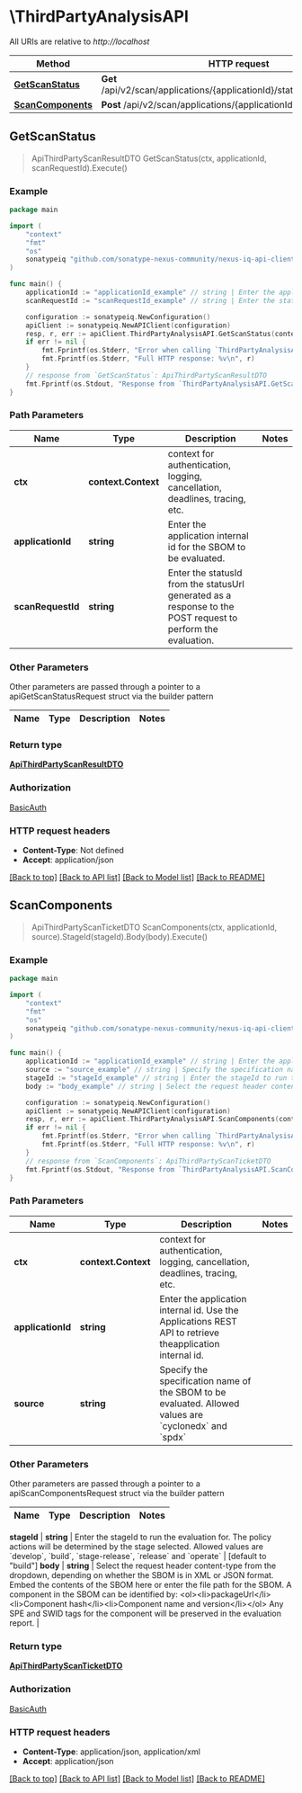 # \ThirdPartyAnalysisAPI

All URIs are relative to *http://localhost*

Method | HTTP request | Description
------------- | ------------- | -------------
[**GetScanStatus**](ThirdPartyAnalysisAPI.md#GetScanStatus) | **Get** /api/v2/scan/applications/{applicationId}/status/{scanRequestId} | 
[**ScanComponents**](ThirdPartyAnalysisAPI.md#ScanComponents) | **Post** /api/v2/scan/applications/{applicationId}/sources/{source} | 



## GetScanStatus

> ApiThirdPartyScanResultDTO GetScanStatus(ctx, applicationId, scanRequestId).Execute()





### Example

```go
package main

import (
	"context"
	"fmt"
	"os"
	sonatypeiq "github.com/sonatype-nexus-community/nexus-iq-api-client-go"
)

func main() {
	applicationId := "applicationId_example" // string | Enter the application internal id for the SBOM to be evaluated.
	scanRequestId := "scanRequestId_example" // string | Enter the statusId from the statusUrl generated as a response to the POST request to perform the evaluation.

	configuration := sonatypeiq.NewConfiguration()
	apiClient := sonatypeiq.NewAPIClient(configuration)
	resp, r, err := apiClient.ThirdPartyAnalysisAPI.GetScanStatus(context.Background(), applicationId, scanRequestId).Execute()
	if err != nil {
		fmt.Fprintf(os.Stderr, "Error when calling `ThirdPartyAnalysisAPI.GetScanStatus``: %v\n", err)
		fmt.Fprintf(os.Stderr, "Full HTTP response: %v\n", r)
	}
	// response from `GetScanStatus`: ApiThirdPartyScanResultDTO
	fmt.Fprintf(os.Stdout, "Response from `ThirdPartyAnalysisAPI.GetScanStatus`: %v\n", resp)
}
```

### Path Parameters


Name | Type | Description  | Notes
------------- | ------------- | ------------- | -------------
**ctx** | **context.Context** | context for authentication, logging, cancellation, deadlines, tracing, etc.
**applicationId** | **string** | Enter the application internal id for the SBOM to be evaluated. | 
**scanRequestId** | **string** | Enter the statusId from the statusUrl generated as a response to the POST request to perform the evaluation. | 

### Other Parameters

Other parameters are passed through a pointer to a apiGetScanStatusRequest struct via the builder pattern


Name | Type | Description  | Notes
------------- | ------------- | ------------- | -------------



### Return type

[**ApiThirdPartyScanResultDTO**](ApiThirdPartyScanResultDTO.md)

### Authorization

[BasicAuth](../README.md#BasicAuth)

### HTTP request headers

- **Content-Type**: Not defined
- **Accept**: application/json

[[Back to top]](#) [[Back to API list]](../README.md#documentation-for-api-endpoints)
[[Back to Model list]](../README.md#documentation-for-models)
[[Back to README]](../README.md)


## ScanComponents

> ApiThirdPartyScanTicketDTO ScanComponents(ctx, applicationId, source).StageId(stageId).Body(body).Execute()





### Example

```go
package main

import (
	"context"
	"fmt"
	"os"
	sonatypeiq "github.com/sonatype-nexus-community/nexus-iq-api-client-go"
)

func main() {
	applicationId := "applicationId_example" // string | Enter the application internal id. Use the Applications REST API to retrieve theapplication internal id.
	source := "source_example" // string | Specify the specification name of the SBOM to be evaluated. Allowed values are `cyclonedx` and `spdx`
	stageId := "stageId_example" // string | Enter the stageId to run the evaluation for. The policy actions will be determined by the stage selected. Allowed values are `develop`, `build`, `stage-release`, `release` and `operate` (optional) (default to "build")
	body := "body_example" // string | Select the request header content-type from the dropdown, depending on whether the SBOM is in XML or JSON format.  Embed the contents of the SBOM here or enter the file path for the SBOM. A component in the SBOM can be identified by: <ol><li>packageUrl</li><li>Component hash</li><li>Component name and version</li></ol>  Any SPE and SWID tags for the component will be preserved in the evaluation report. (optional)

	configuration := sonatypeiq.NewConfiguration()
	apiClient := sonatypeiq.NewAPIClient(configuration)
	resp, r, err := apiClient.ThirdPartyAnalysisAPI.ScanComponents(context.Background(), applicationId, source).StageId(stageId).Body(body).Execute()
	if err != nil {
		fmt.Fprintf(os.Stderr, "Error when calling `ThirdPartyAnalysisAPI.ScanComponents``: %v\n", err)
		fmt.Fprintf(os.Stderr, "Full HTTP response: %v\n", r)
	}
	// response from `ScanComponents`: ApiThirdPartyScanTicketDTO
	fmt.Fprintf(os.Stdout, "Response from `ThirdPartyAnalysisAPI.ScanComponents`: %v\n", resp)
}
```

### Path Parameters


Name | Type | Description  | Notes
------------- | ------------- | ------------- | -------------
**ctx** | **context.Context** | context for authentication, logging, cancellation, deadlines, tracing, etc.
**applicationId** | **string** | Enter the application internal id. Use the Applications REST API to retrieve theapplication internal id. | 
**source** | **string** | Specify the specification name of the SBOM to be evaluated. Allowed values are &#x60;cyclonedx&#x60; and &#x60;spdx&#x60; | 

### Other Parameters

Other parameters are passed through a pointer to a apiScanComponentsRequest struct via the builder pattern


Name | Type | Description  | Notes
------------- | ------------- | ------------- | -------------


 **stageId** | **string** | Enter the stageId to run the evaluation for. The policy actions will be determined by the stage selected. Allowed values are &#x60;develop&#x60;, &#x60;build&#x60;, &#x60;stage-release&#x60;, &#x60;release&#x60; and &#x60;operate&#x60; | [default to &quot;build&quot;]
 **body** | **string** | Select the request header content-type from the dropdown, depending on whether the SBOM is in XML or JSON format.  Embed the contents of the SBOM here or enter the file path for the SBOM. A component in the SBOM can be identified by: &lt;ol&gt;&lt;li&gt;packageUrl&lt;/li&gt;&lt;li&gt;Component hash&lt;/li&gt;&lt;li&gt;Component name and version&lt;/li&gt;&lt;/ol&gt;  Any SPE and SWID tags for the component will be preserved in the evaluation report. | 

### Return type

[**ApiThirdPartyScanTicketDTO**](ApiThirdPartyScanTicketDTO.md)

### Authorization

[BasicAuth](../README.md#BasicAuth)

### HTTP request headers

- **Content-Type**: application/json, application/xml
- **Accept**: application/json

[[Back to top]](#) [[Back to API list]](../README.md#documentation-for-api-endpoints)
[[Back to Model list]](../README.md#documentation-for-models)
[[Back to README]](../README.md)


